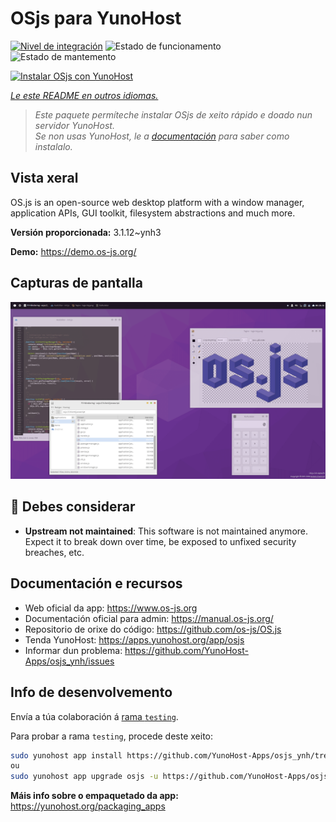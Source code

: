 <!--
NOTA: Este README foi creado automáticamente por <https://github.com/YunoHost/apps/tree/master/tools/readme_generator>
NON debe editarse manualmente.
-->

# OSjs para YunoHost

[![Nivel de integración](https://dash.yunohost.org/integration/osjs.svg)](https://dash.yunohost.org/appci/app/osjs) ![Estado de funcionamento](https://ci-apps.yunohost.org/ci/badges/osjs.status.svg) ![Estado de mantemento](https://ci-apps.yunohost.org/ci/badges/osjs.maintain.svg)

[![Instalar OSjs con YunoHost](https://install-app.yunohost.org/install-with-yunohost.svg)](https://install-app.yunohost.org/?app=osjs)

*[Le este README en outros idiomas.](./ALL_README.md)*

> *Este paquete permíteche instalar OSjs de xeito rápido e doado nun servidor YunoHost.*  
> *Se non usas YunoHost, le a [documentación](https://yunohost.org/install) para saber como instalalo.*

## Vista xeral

OS.js is an open-source web desktop platform with a window manager, application APIs, GUI toolkit, filesystem abstractions and much more.


**Versión proporcionada:** 3.1.12~ynh3

**Demo:** <https://demo.os-js.org/>

## Capturas de pantalla

![Captura de pantalla de OSjs](./doc/screenshots/screenshot.png)

## :red_circle: Debes considerar

- **Upstream not maintained**: This software is not maintained anymore. Expect it to break down over time, be exposed to unfixed security breaches, etc.

## Documentación e recursos

- Web oficial da app: <https://www.os-js.org>
- Documentación oficial para admin: <https://manual.os-js.org/>
- Repositorio de orixe do código: <https://github.com/os-js/OS.js>
- Tenda YunoHost: <https://apps.yunohost.org/app/osjs>
- Informar dun problema: <https://github.com/YunoHost-Apps/osjs_ynh/issues>

## Info de desenvolvemento

Envía a túa colaboración á [rama `testing`](https://github.com/YunoHost-Apps/osjs_ynh/tree/testing).

Para probar a rama `testing`, procede deste xeito:

```bash
sudo yunohost app install https://github.com/YunoHost-Apps/osjs_ynh/tree/testing --debug
ou
sudo yunohost app upgrade osjs -u https://github.com/YunoHost-Apps/osjs_ynh/tree/testing --debug
```

**Máis info sobre o empaquetado da app:** <https://yunohost.org/packaging_apps>
